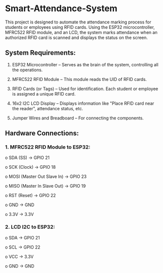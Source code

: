 # Smart-Attendance-System
This project is designed to automate the attendance marking process for students or employees using RFID cards. Using the ESP32 microcontroller, MFRC522 RFID module, and an LCD, the system marks attendance when an authorized RFID card is scanned and displays the status on the screen.

## System Requirements:
1.	ESP32 Microcontroller – Serves as the brain of the system, controlling all the operations.

2.	MFRC522 RFID Module – This module reads the UID of RFID cards.

3.	RFID Cards (or Tags) – Used for identification. Each student or employee is assigned a unique RFID card.

4.	16x2 I2C LCD Display – Displays information like "Place RFID card near the reader", attendance status, etc.

5.	Jumper Wires and Breadboard – For connecting the components.


## Hardware Connections:

### 1.	MFRC522 RFID Module to ESP32:

o	SDA (SS) → GPIO 21

o	SCK (Clock) → GPIO 18

o	MOSI (Master Out Slave In) → GPIO 23

o	MISO (Master In Slave Out) → GPIO 19

o	RST (Reset) → GPIO 22

o	GND → GND

o	3.3V → 3.3V

### 2.	LCD I2C to ESP32:

o	SDA → GPIO 21

o	SCL → GPIO 22

o	VCC → 3.3V

o	GND → GND
